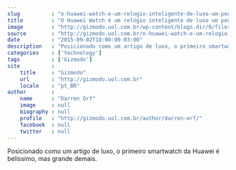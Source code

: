 ```yaml
---
slug          : "o-huawei-watch-e-um-relogio-inteligente-de-luxo-um-pouco-grande-demais"
title         : "O Huawei Watch é um relógio inteligente de luxo um pouco grande demais"
image         : "http://gizmodo.uol.com.br/wp-content/blogs.dir/8/files/2015/09/huawei-watch-10.jpg"
source        : "http://gizmodo.uol.com.br/o-huawei-watch-e-um-relogio-inteligente-de-luxo-um-pouco-grande-demais/"
date          : "2015-09-02T18:00:00-03:00"
description   : "Posicionado como um artigo de luxo, o primeiro smartwatch da Huawei é belíssimo, mas grande demais."
categories    : ['technology']
tags          : ['Gizmodo']
site          :
    title     : "Gizmodo"
    url       : "http://gizmodo.uol.com.br"
    locale    : "pt_BR"
author        :
    name      : "Darren Orf"
    image     : null
    biography : null
    profile   : "http://gizmodo.uol.com.br/author/darren-orf/"
    facebook  : null
    twitter   : null
---
```


Posicionado como um artigo de luxo, o primeiro smartwatch da Huawei é belíssimo, mas grande demais.
